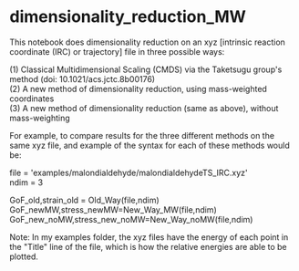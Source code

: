 # dimensionality_reduction_MW

This notebook does dimensionality reduction on an xyz [intrinsic reaction coordinate (IRC) or trajectory] file in three possible ways:

(1) Classical Multidimensional Scaling (CMDS) via the Taketsugu group's method (doi: 10.1021/acs.jctc.8b00176)<br/>
(2) A new method of dimensionality reduction, using mass-weighted coordinates<br/>
(3) A new method of dimensionality reduction (same as above), without mass-weighting<br/>

For example, to compare results for the three different methods on the same xyz file, and example of the syntax for each of these methods would be:

file = 'examples/malondialdehyde/malondialdehydeTS_IRC.xyz'<br/>
ndim = 3<br/>

GoF_old,strain_old = Old_Way(file,ndim)<br/>
GoF_newMW,stress_newMW=New_Way_MW(file,ndim)<br/>
GoF_new_noMW,stress_new_noMW=New_Way_noMW(file,ndim)<br/>

Note: In my examples folder, the xyz files have the energy of each point in the "Title" line of the file, which is how the relative energies are able to be plotted.
